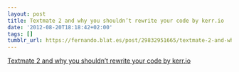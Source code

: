 ```yaml
---
layout: post
title: Textmate 2 and why you shouldn’t rewrite your code by kerr.io
date: '2012-08-20T18:18:42+02:00'
tags: []
tumblr_url: https://fernando.blat.es/post/29832951665/textmate-2-and-why-you-shouldnt-rewrite-your-code
---
```

[Textmate 2 and why you shouldn’t rewrite your code by kerr.io](http://kerr.io/textmate-2-and-why-you-shouldnt-rewrite-your-code/)  

